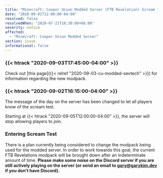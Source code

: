 ```yaml
---
title: "Minecraft: Cooper Union Modded Server (FTB Revelation) Scream Test"
date: "2020-09-01T12:00:00-04:00"
resolved: false
resolvedWhen: "2020-07-21T16:30:00+08:00"
severity: notice
affected:
  - "Minecraft: Cooper Union Modded Server"
section: issue
informational: false
---
```


### {{< htrack "2020-09-03T17:45:00-04:00" >}}

Check out [this page]({{< relref "2020-09-03-cu-modded-sevtech" >}}) for information regarding the new modpack.

### {{< htrack "2020-09-02T16:15:00-04:00" >}}

The message of the day on the server has been changed to let all players know of the scream test.

Starting at {{< htrack "2020-09-05T12:00:00-04:00" >}}, the server will stop allowing players to join.

### Entering Scream Test

There is a plan currently being considered to change the modpack being used for the modded server. In order to work towards this goal, the current FTB Revelations modpack will be brought down after an indeterminate amount of time. **Please make some noise on the Discord server if you are still actively playing on the server (or send an email to <gary@garykim.dev> if you don't have Discord).**

